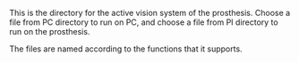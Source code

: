 This is the directory for the active vision system of the prosthesis. Choose a file from PC directory to run on PC, and choose a file from PI directory to run on the prosthesis.

The files are named according to the functions that it supports.
